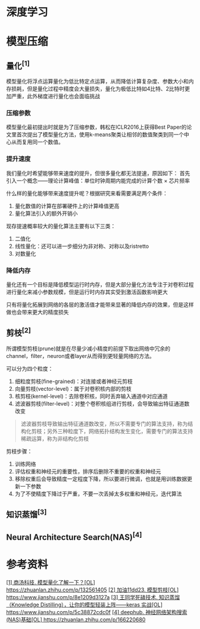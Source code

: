 # 深度学习



# 模型压缩

## 量化$^{[1]}$

模型量化将浮点运算量化为低比特定点运算，从而降低计算复杂度、参数大小和内存损耗，但是量化过程中精度会大量损失，量化为极低比特如4比特、2比特时更加严重，此外梯度进行量化也会面临挑战

### 压缩参数

模型量化最初提出时就是为了压缩参数，韩松在ICLR2016上获得Best Paper的论文里首次提出了模型量化方法，使用k-means聚类让相邻的数值聚类到同一个中心从而复用同一个数值。

### 提升速度

我们量化时希望能够带来速度的提升，但很多量化都无法提速，原因如下：
首先引入一个概念——理论计算峰值：单位时钟周期内能完成的计算个数 $\times$ 芯片频率

什么样的量化能够带来速度提升呢？根据研究来看需要满足两个条件：
1. 量化数值的计算在部署硬件上的计算峰值更高
2. 量化算法引入的额外开销小

现存提速概率较大的量化算法主要有以下三类：
1. 二值化
2. 线性量化：还可以进一步细分为非对称、对称以及ristretto
3. 对数量化

### 降低内存

量化还有一个目标是降低模型运行时内存，但是大部分量化方法专注于对卷积过程进行量化来减小参数规模，但是运行时内存其实受到激活函数影响更大

只有将量化拓展到网络的各层的激活值才能带来显著的降低内存的效果，但是这样做也会带来更大的精度损失


## 剪枝$^{[2]}$

所谓模型剪枝(prune)就是在尽量少减小精度的前提下取出网络中冗余的channel，filter，neuron或者layer从而得到更轻量网络的方法。

可以分为四个粒度：
1. 细粒度剪枝(fine-grained)：对连接或者神经元剪枝
2. 向量剪枝(vector-level)：属于对卷积核内部的剪枝
3. 核剪枝(kernel-level)：去除卷积核，同时丢弃输入通道中对应通道
4. 滤波器剪枝(filter-level)：对整个卷积核组进行剪枝，会导致输出特征通道数改变
> 滤波器剪枝导致输出特征通道数改变，所以不需要专门的算法支持，称为结构化剪枝；另外三种粒度下，网络拓扑结构发生变化，需要专门的算法支持稀疏运算，称为非结构化剪枝

剪枝步骤：
1. 训练网络
2. 评估权重和神经元的重要性，排序后删除不重要的权重和神经元
3. 移除权重后会导致精度一定程度下降，所以要进行微调，也就是用训练数据更新一下参数
4. 为了不使精度下降过于严重，不要一次丢掉太多权重和神经元，迭代算法

## 知识蒸馏$^{[3]}$



## Neural Architecture Search(NAS)$^{[4]}$


# 参考资料

<a href="https://zhuanlan.zhihu.com/p/132561405">[1] 商汤科技. 模型量化了解一下？[OL] https://zhuanlan.zhihu.com/p/132561405</a>
<a href="https://www.jianshu.com/p/8e1209d3127a">[2] 加油11dd23. 模型剪枝[OL] https://www.jianshu.com/p/8e1209d3127a</a>
<a href="https://www.jianshu.com/p/5c38872cdc0f">[3] 王同学死磕技术. 知识蒸馏（Knowledge Distilling），让你的模型轻装上阵——keras 实战[OL] https://www.jianshu.com/p/5c38872cdc0f</a>
<a href="https://zhuanlan.zhihu.com/p/166220680">[4] deephub. 神经网络架构搜索(NAS)基础[OL] https://zhuanlan.zhihu.com/p/166220680</a>
